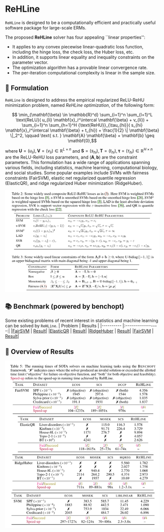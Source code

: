 # **ReHLine**

`ReHLine` is designed to be a computationally efficient and practically useful software package for large-scale ERMs.

The proposed **ReHLine** solver has four appealing
``linear properties'':

- It applies to any convex piecewise linear-quadratic loss function, including the hinge loss, the check loss, the Huber loss, etc.
- In addition, it supports linear equality and inequality constraints on the parameter vector.
- The optimization algorithm has a provable linear convergence rate.
- The per-iteration computational complexity is linear in the sample size.

## **📮 Formulation**
`ReHLine` is designed to address the empirical regularized ReLU-ReHU minimization problem, named *ReHLine optimization*, of the following form:
```math
  \min_{\mathbf{\beta} \in \mathbb{R}^d} \sum_{i=1}^n \sum_{l=1}^L \text{ReLU}( u_{li} \mathbf{x}_i^\intercal \mathbf{\beta} + v_{li}) + \sum_{i=1}^n \sum_{h=1}^H {\text{ReHU}}_{\tau_{hi}}( s_{hi} \mathbf{x}_i^\intercal \mathbf{\beta} + t_{hi}) + \frac{1}{2} \| \mathbf{\beta} \|_2^2, \qquad \text{ s.t. } \mathbf{A} \mathbf{\beta} + \mathbf{b} \geq \mathbf{0},
```
where $\mathbf{U} = (u_{li}),\mathbf{V} = (v_{li}) \in \mathbb{R}^{L \times n}$ and $\mathbf{S} = (s_{hi}),\mathbf{T} = (t_{hi}),\mathbf{\tau} = (\tau_{hi}) \in \mathbb{R}^{H \times n}$ are the ReLU-ReHU loss parameters, and $(\mathbf{A},\mathbf{b})$ are the constraint parameters. This formulation has a wide range of applications spanning various fields, including statistics, machine learning, computational biology, and social studies. Some popular examples include SVMs with fairness constraints (FairSVM), elastic net regularized quantile regression (ElasticQR), and ridge regularized Huber minimization (RidgeHuber).

![](./figs/tab.png)

## 📚 **Benchmark (powered by benchopt)**
Some existing problems of recent interest in statistics and machine learning can be solved by `ReHLine`. 
| Problem   |      Results      |
|---------- |:-----------------:|
|[FairSVM](./python/benchmark/benchmark_FairSVM/README.md) | [Result](./python/benchmark/benchmark_FairSVM/outputs/benchmark_FairSVM.html)|
|[ElasticQR](./python/benchmark/benchmark_QR/README.md) | [Result](./python/benchmark/benchmark_QR/outputs/benchmark_QR.html)|
|[RidgeHuber](./python/benchmark/benchmark_Huber/README.md) | [Result](./python/benchmark/benchmark_Huber/outputs/benchmark_Huber.html)|
|[FairSVM](./python/benchmark/benchmark_SVM/README.md) | [Result](./python/benchmark/benchmark_SVM/outputs/benchmark_SVM.html)|

## 🧾 **Overview of Results**

![](./figs/res.png)

